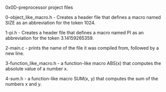 0x0D-preprocessor project files

0-object_like_macro.h - Creates a header file that defines a macro named SIZE as an abbreviation for the token 1024.

1-pi.h - Creates a header file that defines a macro named PI as an abbreviation for the token 3.14159265359.

2-main.c - prints the name of the file it was compiled from, followed by a new line.

3-function_like_macro.h - a function-like macro ABS(x) that computes the absolute value of a number x.

4-sum.h - a function-like macro SUM(x, y) that computes the sum of the numbers x and y.
